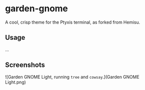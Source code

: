 # garden-gnome
A cool, crisp theme for the Ptyxis terminal, as forked from Hemisu.

## Usage
…

## Screenshots
![Garden GNOME Light, running `tree` and `cowsay`.](Garden GNOME Light.png)

